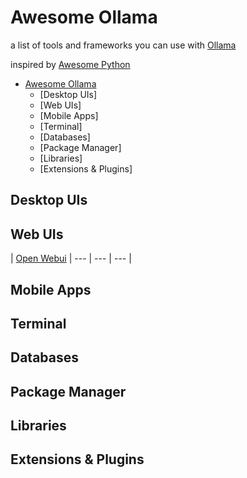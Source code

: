 # Awesome Ollama
a list of tools and frameworks you can use with [Ollama](https://github.com/ollama/ollama)

inspired by [Awesome Python](https://github.com/vinta/awesome-python)

- [Awesome Ollama](https://github.com/endo9000/awesome-ollama?tab=readme-ov-file#awesome-ollama-)
    - [Desktop UIs]
    - [Web UIs]
    - [Mobile Apps]
    - [Terminal]
    - [Databases]
    - [Package Manager]
    - [Libraries]
    - [Extensions & Plugins]

## Desktop UIs
## Web UIs
| [Open Webui](https://github.com/open-webui/open-webui) | --- | --- | --- |
## Mobile Apps
## Terminal
## Databases
## Package Manager
## Libraries
## Extensions & Plugins

